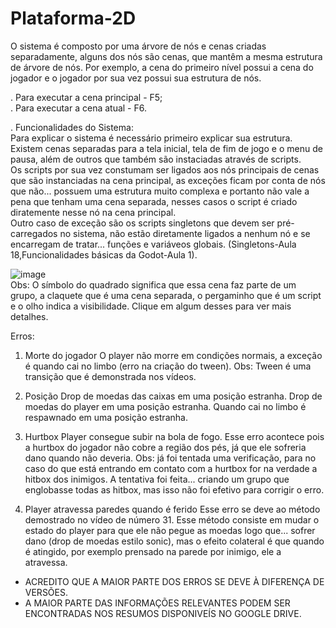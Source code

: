 # Plataforma-2D

O sistema é composto por uma árvore de nós e cenas criadas separadamente, alguns dos nós são cenas, que mantêm a mesma estrutura de árvore de nós.
Por exemplo, a cena do primeiro nível possui a cena do jogador e o jogador por sua vez possui sua estrutura de nós.
  
. Para executar a cena principal - F5;  
. Para executar a cena atual     - F6.

. Funcionalidades do Sistema:  
Para explicar o sistema é necessário primeiro explicar sua estrutura.  
Existem cenas separadas para a tela inicial, tela de fim de jogo e o menu de pausa, além de outros que também são instaciadas através de scripts.  
Os scripts por sua vez constumam ser ligados aos nós principais de cenas que são instanciadas na cena principal, as exceções ficam por conta de nós que não...
possuem uma estrutura muito complexa e portanto não vale a pena que tenham uma cena separada, nesses casos o script é criado diratemente nesse nó na cena principal.  
Outro caso de exceção são os scripts singletons que devem ser pré-carregados no sistema, não estão diretamente ligados a nenhum nó e se encarregam de tratar...
funções e variáveos globais. (Singletons-Aula 18,Funcionalidades básicas da Godot-Aula 1).  

![image](https://github.com/user-attachments/assets/b7c0e026-5110-4e92-9f14-0d491ddfd4bd)  
Obs: O símbolo do quadrado significa que essa cena faz parte de um grupo, a claquete que é uma cena separada, o pergaminho que é um script e o olho indica a visibilidade.
Clique em algum desses para ver mais detalhes.  

Erros:
1. Morte do jogador
O player não morre em condições normais, a exceção é quando cai no limbo (erro na criação do tween). Obs: Tween é uma transição que é demonstrada nos vídeos.

2. Posição
Drop de moedas das caixas em uma posição estranha.
Drop de moedas do player em uma posição estranha.
Quando cai no limbo é respawnado em uma posição estranha.

3. Hurtbox
Player consegue subir na bola de fogo. Esse erro acontece pois a hurtbox do jogador não cobre a região dos pés, já que ele sofreria dano quando não deveria.
Obs: já foi tentada uma verificação, para no caso do que está entrando em contato com a hurtbox for na verdade a hitbox dos inimigos. A tentativa foi feita...
criando um grupo que englobasse todas as hitbox, mas isso não foi efetivo para corrigir o erro.

4. Player atravessa paredes quando é ferido
Esse erro se deve ao método demostrado no vídeo de número 31. Esse método consiste em mudar o estado do player para que ele não pegue as moedas logo que...
sofrer dano (drop de moedas estilo sonic), mas o efeito colateral é que quando é atingido, por exemplo prensado na parede por inimigo, ele a atravessa.

* ACREDITO QUE A MAIOR PARTE DOS ERROS SE DEVE À DIFERENÇA DE VERSÕES.
* A MAIOR PARTE DAS INFORMAÇÕES RELEVANTES PODEM SER ENCONTRADAS NOS RESUMOS DISPONIVEÍS NO GOOGLE DRIVE.

